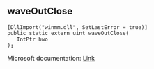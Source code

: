 ## waveOutClose

```
[DllImport("winmm.dll", SetLastError = true)]
public static extern uint waveOutClose(
   IntPtr hwo
);
```

Microsoft documentation: [Link](https://learn.microsoft.com/en-us/windows/win32/api/mmeapi/nf-mmeapi-waveoutclose)

